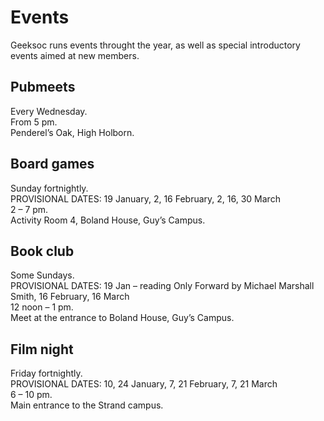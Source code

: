 Events
======
Geeksoc runs events throught the year, as well as special introductory events aimed at new members.

Pubmeets
--------

Every Wednesday.  
From 5 pm.  
Penderel’s Oak, High Holborn.

Board games
-----------

Sunday fortnightly.  
PROVISIONAL DATES: 19 January, 2, 16 February, 2, 16, 30 March  
2 – 7 pm.  
Activity Room 4, Boland House, Guy’s Campus.

Book club
---------

Some Sundays.  
PROVISIONAL DATES: 19 Jan – reading Only Forward by Michael Marshall Smith, 16 February, 16 March  
12 noon – 1 pm.  
Meet at the entrance to Boland House, Guy’s Campus.

Film night
----------

Friday fortnightly.  
PROVISIONAL DATES: 10, 24 January, 7, 21 February, 7, 21 March  
6 – 10 pm.  
Main entrance to the Strand campus.
